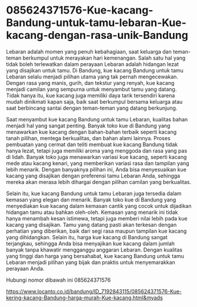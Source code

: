 # 085624371576-Kue-kacang-Bandung-untuk-tamu-lebaran-Kue-kacang-dengan-rasa-unik-Bandung

Lebaran adalah momen yang penuh kebahagiaan, saat keluarga dan teman-teman berkumpul untuk merayakan hari kemenangan. Salah satu hal yang tidak boleh terlewatkan dalam perayaan Lebaran adalah hidangan lezat yang disajikan untuk tamu. Di Bandung, kue kacang Bandung untuk tamu Lebaran selalu menjadi pilihan utama yang tak pernah mengecewakan. Dengan rasa yang manis, gurih, dan tekstur yang renyah, kue kacang menjadi camilan yang sempurna untuk menyambut tamu yang datang. Tidak hanya itu, kue kacang juga memiliki daya tarik tersendiri karena mudah dinikmati kapan saja, baik saat berkumpul bersama keluarga atau saat berbincang santai dengan teman-teman yang datang berkunjung.

Saat menyambut kue kacang Bandung untuk tamu Lebaran, kualitas bahan menjadi hal yang sangat penting. Banyak toko kue di Bandung yang menawarkan kue kacang dengan bahan-bahan terbaik seperti kacang tanah pilihan, mentega berkualitas, dan bahan alami lainnya. Proses pembuatan yang cermat dan teliti membuat kue kacang Bandung tidak hanya lezat, tetapi juga memiliki aroma yang menggoda dan rasa yang pas di lidah. Banyak toko juga menawarkan variasi kue kacang, seperti kacang mede atau kacang kenari, yang memberikan variasi rasa dan tampilan yang lebih menarik. Dengan banyaknya pilihan ini, Anda bisa menyesuaikan kue kacang yang disajikan dengan preferensi tamu Lebaran Anda, sehingga mereka akan merasa lebih dihargai dengan pilihan camilan yang berkualitas.

Selain itu, kue kacang Bandung untuk tamu Lebaran juga tersedia dalam kemasan yang elegan dan menarik. Banyak toko kue di Bandung yang menyediakan kue kacang dalam kemasan cantik yang cocok untuk dijadikan hidangan tamu atau bahkan oleh-oleh. Kemasan yang menarik ini tidak hanya menambah kesan istimewa, tetapi juga memberi nilai lebih pada kue kacang yang disajikan. Tamu yang datang pasti akan terkesan dengan perhatian yang diberikan, baik dari segi rasa maupun tampilan kue kacang yang dihidangkan. Selain itu, harga kue kacang di Bandung sangat terjangkau, sehingga Anda bisa menyajikan kue kacang dalam jumlah banyak tanpa khawatir mengganggu anggaran Lebaran. Dengan kualitas yang tinggi dan harga yang bersahabat, kue kacang Bandung untuk tamu Lebaran menjadi pilihan yang bijak dan praktis untuk menyemarakkan perayaan Anda.

Hubungi nomor dibawah ini
085624371576

https://www.locanto.co.id/bandung/ID_7192843115/085624371576-Kue-kering-kacang-Bandung-harga-murah-Kue-kacang.html&myads
